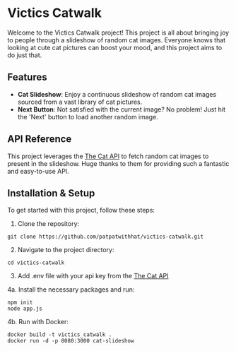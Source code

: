 # Victics Catwalk

Welcome to the Victics Catwalk project! This project is all about bringing joy to people through a slideshow of random cat images. Everyone knows that looking at cute cat pictures can boost your mood, and this project aims to do just that.

## Features

- **Cat Slideshow**: Enjoy a continuous slideshow of random cat images sourced from a vast library of cat pictures.
- **Next Button**: Not satisfied with the current image? No problem! Just hit the 'Next' button to load another random image.

## API Reference

This project leverages the [The Cat API](https://thecatapi.com/) to fetch random cat images to present in the slideshow. Huge thanks to them for providing such a fantastic and easy-to-use API.

## Installation & Setup

To get started with this project, follow these steps:

1. Clone the repository:
```
git clone https://github.com/patpatwithhat/victics-catwalk.git
```
2. Navigate to the project directory:
```
cd victics-catwalk
```
3. Add .env file with your api key from the [The Cat API](https://thecatapi.com/)

4a. Install the necessary packages and run:
```
npm init
node app.js
```

4b. Run with Docker:
```
docker build -t victics_catwalk .
docker run -d -p 8080:3000 cat-slideshow  
```
